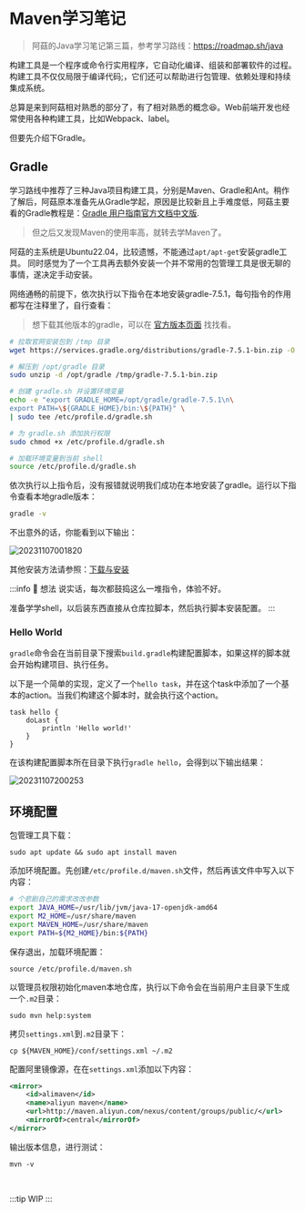 # Maven学习笔记

> 阿菇的Java学习笔记第三篇，参考学习路线：https://roadmap.sh/java

构建工具是一个程序或命令行实用程序，它自动化编译、组装和部署软件的过程。构建工具不仅仅局限于编译代码;，它们还可以帮助进行包管理、依赖处理和持续集成系统。

总算是来到阿菇相对熟悉的部分了，有了相对熟悉的概念😆。Web前端开发也经常使用各种构建工具，比如Webpack、label。

但要先介绍下Gradle。

## Gradle

学习路线中推荐了三种Java项目构建工具，分别是Maven、Gradle和Ant。稍作了解后，阿菇原本准备先从Gradle学起，原因是比较新且上手难度低，阿菇主要看的Gradle教程是：[Gradle 用户指南官方文档中文版](https://doc.yonyoucloud.com/doc/wiki/project/GradleUserGuide-Wiki/index.html).

> 但之后又发现Maven的使用率高，就转去学Maven了。

阿菇的主系统是Ubuntu22.04，比较遗憾，不能通过`apt/apt-get`安装gradle工具。
同时感觉为了一个工具再去额外安装一个并不常用的包管理工具是很无聊的事情，遂决定手动安装。

网络通畅的前提下，依次执行以下指令在本地安装gradle-7.5.1，每句指令的作用都写在注释里了，自行查看：

> 想下载其他版本的gradle，可以在 [官方版本页面](https://gradle.org/releases/) 找找看。

```zsh
# 拉取官网安装包到 /tmp 目录
wget https://services.gradle.org/distributions/gradle-7.5.1-bin.zip -O /tmp/gradle-7.5.1-bin.zip

# 解压到 /opt/gradle 目录
sudo unzip -d /opt/gradle /tmp/gradle-7.5.1-bin.zip

# 创建 gradle.sh 并设置环境变量
echo -e "export GRADLE_HOME=/opt/gradle/gradle-7.5.1\n\
export PATH=\${GRADLE_HOME}/bin:\${PATH}" \
| sudo tee /etc/profile.d/gradle.sh

# 为 gradle.sh 添加执行权限
sudo chmod +x /etc/profile.d/gradle.sh

# 加载环境变量到当前 shell
source /etc/profile.d/gradle.sh
```

依次执行以上指令后，没有报错就说明我们成功在本地安装了gradle。运行以下指令查看本地gradle版本：

```zsh
gradle -v
```

不出意外的话，你能看到以下输出：

![20231107001820](https://agu-img.oss-cn-hangzhou.aliyuncs.com/blog/20231107001820.png)

其他安装方法请参照：[下载与安装](https://doc.yonyoucloud.com/doc/wiki/project/GradleUserGuide-Wiki/installing_gradle/download.html)

:::info 🤯 想法
说实话，每次都鼓捣这么一堆指令，体验不好。

准备学学shell，以后装东西直接从仓库拉脚本，然后执行脚本安装配置。
:::


### Hello World

`gradle`命令会在当前目录下搜索`build.gradle`构建配置脚本，如果这样的脚本就会开始构建项目、执行任务。

以下是一个简单的实现，定义了一个`hello task`，并在这个task中添加了一个基本的action。当我们构建这个脚本时，就会执行这个action。

```
task hello {
    doLast {
        println 'Hello world!'
    }
}
```

在该构建配置脚本所在目录下执行`gradle hello`，会得到以下输出结果：

![20231107200253](https://agu-img.oss-cn-hangzhou.aliyuncs.com/blog/20231107200253.png)



## 环境配置

包管理工具下载：

```shell
sudo apt update && sudo apt install maven
```

添加环境配置。先创建`/etc/profile.d/maven.sh`文件，然后再该文件中写入以下内容：

```sh
# 个悲剧自己的需求改改参数
export JAVA_HOME=/usr/lib/jvm/java-17-openjdk-amd64 
export M2_HOME=/usr/share/maven
export MAVEN_HOME=/usr/share/maven
export PATH=${M2_HOME}/bin:${PATH}
```

保存退出，加载环境配置：

```shell
source /etc/profile.d/maven.sh
```

以管理员权限初始化maven本地仓库，执行以下命令会在当前用户主目录下生成一个`.m2`目录：

```shell
sudo mvn help:system
```

拷贝`settings.xml`到`.m2`目录下：

```shell
cp ${MAVEN_HOME}/conf/settings.xml ~/.m2
```

配置阿里镜像源，在在`settings.xml`添加以下内容：

```xml
<mirror>
    <id>alimaven</id>
    <name>aliyun maven</name>
    <url>http://maven.aliyun.com/nexus/content/groups/public/</url>
    <mirrorOf>central</mirrorOf>
</mirror>
```

输出版本信息，进行测试：

```shell
mvn -v
```

<br/>

:::tip
WIP
:::
